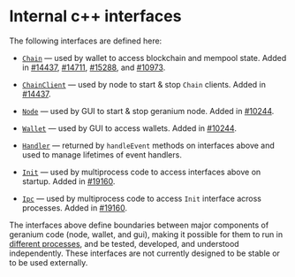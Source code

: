# Internal c++ interfaces

The following interfaces are defined here:

* [`Chain`](chain.h) — used by wallet to access blockchain and mempool state. Added in [#14437](https://github.com/geranium/geranium/pull/14437), [#14711](https://github.com/geranium/geranium/pull/14711), [#15288](https://github.com/geranium/geranium/pull/15288), and [#10973](https://github.com/geranium/geranium/pull/10973).

* [`ChainClient`](chain.h) — used by node to start & stop `Chain` clients. Added in [#14437](https://github.com/geranium/geranium/pull/14437).

* [`Node`](node.h) — used by GUI to start & stop geranium node. Added in [#10244](https://github.com/geranium/geranium/pull/10244).

* [`Wallet`](wallet.h) — used by GUI to access wallets. Added in [#10244](https://github.com/geranium/geranium/pull/10244).

* [`Handler`](handler.h) — returned by `handleEvent` methods on interfaces above and used to manage lifetimes of event handlers.

* [`Init`](init.h) — used by multiprocess code to access interfaces above on startup. Added in [#19160](https://github.com/geranium/geranium/pull/19160).

* [`Ipc`](ipc.h) — used by multiprocess code to access `Init` interface across processes. Added in [#19160](https://github.com/geranium/geranium/pull/19160).

The interfaces above define boundaries between major components of geranium code (node, wallet, and gui), making it possible for them to run in [different processes](../../doc/multiprocess.md), and be tested, developed, and understood independently. These interfaces are not currently designed to be stable or to be used externally.
